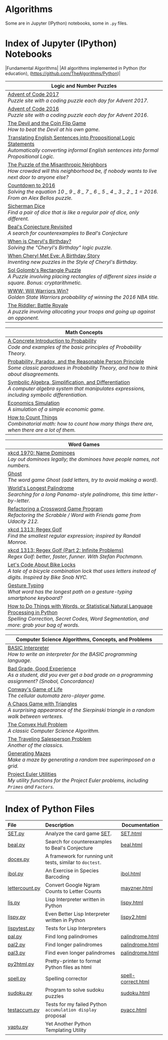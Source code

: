 # Algorithms

Some are in Jupyter (IPython) notebooks, some in `.py` files. 

 
# Index of Jupyter (IPython) Notebooks

|Fundamental Algorithms|
|All algorithms implemented in Python (for education), (https://github.com/TheAlgorithms/Python)|


|Logic and Number Puzzles|
|---|
|[Advent of Code 2017](https://github.com/batermj/data_sciences_campaign/tree/master/Python/Algorithms/ipynb/ds00100001_algorithms_python_ex00000002.ipynb)<br>*Puzzle site with a coding puzzle each day for Advent 2017.*|
|[Advent of Code 2016](https://github.com/batermj/data_sciences_campaign/tree/master/Python/Algorithms/ipynb/ds00100001_algorithms_python_ex00000003.ipynb)<br>*Puzzle site with a coding puzzle each day for Advent 2016*.|
|[The Devil and the Coin Flip Game](https://github.com/batermj/data_sciences_campaign/tree/master/Python/Algorithms/ipynb/ds00100001_algorithms_python_ex00000004.ipynb)<br>*How to beat the Devil at his own game.*|
|[Translating English Sentences into Propositional Logic Statements](https://github.com/batermj/data_sciences_campaign/tree/master/Python/Algorithms/ipynb/ds00100001_algorithms_python_ex00000005.ipynb)<br>*Automatically converting informal English sentences into formal Propositional Logic.*|
|[The Puzzle of the Misanthropic Neighbors](https://github.com/batermj/data_sciences_campaign/tree/master/Python/Algorithms/ipynb/ds00100001_algorithms_python_ex00000006.ipynb)<br>*How crowded will this neighborhood be, if nobody wants to live next door to anyone else?*|
|[Countdown to 2016](https://github.com/batermj/data_sciences_campaign/tree/master/Python/Algorithms/ipynb/ds00100001_algorithms_python_ex00000007.ipynb)<br>*Solving the equation 10 _ 9 _ 8 _ 7 _ 6 _ 5 _ 4 _ 3 _ 2 _ 1 = 2016. From an Alex Bellos puzzle.*|
|[Sicherman Dice](https://github.com/batermj/data_sciences_campaign/tree/master/Python/Algorithms/ipynb/ds00100001_algorithms_python_ex00000008.ipynb)<br>*Find a pair of dice that is like a regular pair of dice, only different.*|
|[Beal's Conjecture Revisited](https://github.com/batermj/data_sciences_campaign/tree/master/Python/Algorithms/ipynb/ds00100001_algorithms_python_ex00000009.ipynb)<br>*A search for counterexamples to Beal's Conjecture*|
|[When is Cheryl's Birthday?](https://github.com/batermj/data_sciences_campaign/tree/master/Python/Algorithms/ipynb/ds00100001_algorithms_python_ex00000010.ipynb)<br>*Solving the "Cheryl's Birthday" logic puzzle.*|
|[When Cheryl Met Eve: A Birthday Story](https://github.com/batermj/data_sciences_campaign/tree/master/Python/Algorithms/ipynb/ds00100001_algorithms_python_ex00000011.ipynb)<br>*Inventing new puzzles in the Style of Cheryl's Birthday.*|
|[Sol Golomb's Rectangle Puzzle](https://github.com/batermj/data_sciences_campaign/tree/master/Python/Algorithms/ipynb/ds00100001_algorithms_python_ex00000012.ipynb)<br>*A Puzzle involving placing rectangles of different sizes inside a square. Bonus: cryptarithmetic.*|
|[WWW: Will Warriors Win?](https://github.com/batermj/data_sciences_campaign/tree/master/Python/Algorithms/ipynb/ds00100001_algorithms_python_ex00000013.ipynb)<br>*Golden State Warriors probability of winning the 2016 NBA title.*|
|[The Riddler: Battle Royale](https://github.com/batermj/data_sciences_campaign/tree/master/Python/Algorithms/ipynb/ds00100001_algorithms_python_ex00000014.ipynb)<br>*A puzzle involving allocating your troops and going up against an opponent.*|

|Math Concepts|
|---|
|[A Concrete Introduction to Probability](https://github.com/batermj/data_sciences_campaign/tree/master/Python/Algorithms/ipynb/ds00100001_algorithms_python_ex00000015.ipynb)<br>*Code and examples of the basic principles of Probability Theory.*|
|[Probability, Paradox, and the Reasonable Person Principle](https://github.com/batermj/data_sciences_campaign/tree/master/Python/Algorithms/ipynb/ds00100001_algorithms_python_ex00000016.ipynb)<br>*Some classic paradoxes in Probability Theory, and how to think about disagreements.*|
|[Symbolic Algebra, Simplification, and Differentiation](https://github.com/batermj/data_sciences_campaign/tree/master/Python/Algorithms/ipynb/ds00100001_algorithms_python_ex00000017.ipynb)<br>*A computer algebra system that  manipulates expressions, including symbolic differentiation.*|
|[Economics Simulation](https://github.com/batermj/data_sciences_campaign/tree/master/Python/Algorithms/ipynb/ds00100001_algorithms_python_ex00000018.ipynb)<br>*A simulation of a simple economic game.*|
|[How to Count Things](https://github.com/batermj/data_sciences_campaign/tree/master/Python/Algorithms/ipynb/ds00100001_algorithms_python_ex00000019.ipynb)<br>*Combinatorial math: how to count how many things there are, when there are a lot of them.*|

|Word Games|
|---|
|[xkcd 1970: Name Dominoes](https://github.com/batermj/data_sciences_campaign/tree/master/Python/Algorithms/ipynb/ds00100001_algorithms_python_ex00000020.ipynb)<br>*Lay out dominoes legally; the dominoes have people names, not numbers.*|
|[Ghost](https://github.com/batermj/data_sciences_campaign/tree/master/Python/Algorithms/ipynb/ds00100001_algorithms_python_ex00000021.ipynb)<br>*The word game Ghost (add letters, try to avoid making a word).*|
|[World's Longest Palindrome](https://github.com/batermj/data_sciences_campaign/tree/master/Python/Algorithms/ipynb/ds00100001_algorithms_python_ex00000022.ipynb)<br>*Searching for a long Panama-style palindrome, this time letter-by-letter.*|
|[Refactoring a Crossword Game Program](https://github.com/batermj/data_sciences_campaign/tree/master/Python/Algorithms/ipynb/ds00100001_algorithms_python_ex00000023.ipynb)<br>*Refactoring the Scrabble / Word with Friends game from Udacity 212.*|
|[xkcd 1313: Regex Golf](https://github.com/batermj/data_sciences_campaign/tree/master/Python/Algorithms/ipynb/ds00100001_algorithms_python_ex00000024.ipynb)<br>*Find the smallest regular expression; inspired by Randall Monroe.*|
|[xkcd 1313: Regex Golf (Part 2: Infinite Problems)](https://github.com/batermj/data_sciences_campaign/tree/master/Python/Algorithms/ipynb/ds00100001_algorithms_python_ex00000025.ipynb)<br>*Regex Golf: better, faster, funner. With Stefan Pochmann.*|
|[Let's Code About Bike Locks](https://github.com/batermj/data_sciences_campaign/tree/master/Python/Algorithms/ipynb/ds00100001_algorithms_python_ex00000026.ipynb)<br>*A tale of a bicycle combination lock that uses letters instead of digits. Inspired by Bike Snob NYC.*|
|[Gesture Typing](https://github.com/batermj/data_sciences_campaign/tree/master/Python/Algorithms/ipynb/ds00100001_algorithms_python_ex00000027.ipynb)<br>*What word has the longest path on a gesture-typing smartphone keyboard?*|
|[How to Do Things with Words, or Statistical Natural Language Processing in Python](https://github.com/batermj/data_sciences_campaign/tree/master/Python/Algorithms/ipynb/ds00100001_algorithms_python_ex00000028.ipynb)<br>*Spelling Correction, Secret Codes, Word Segmentation, and more: grab your bag of words.*|

|Computer Science Algorithms, Concepts, and Problems|
|---|
|[BASIC Interpreter](https://github.com/batermj/data_sciences_campaign/tree/master/Python/Algorithms/ipynb/ds00100001_algorithms_python_ex00000029.ipynb)<br>*How to write an interpreter for the BASIC programming language.*|
|[Bad Grade, Good Experience](https://github.com/batermj/data_sciences_campaign/tree/master/Python/Algorithms/ipynb/ds00100001_algorithms_python_ex00000030.ipynb)<br>*As a student, did you ever get a bad grade on a programming assignment? (Snobol, Concordance)*|
|[Conway's Game of Life](https://github.com/batermj/data_sciences_campaign/tree/master/Python/Algorithms/ipynb/ds00100001_algorithms_python_ex00000031.ipynb)<br>*The cellular automata zero-player game.*|
|[A Chaos Game with Triangles](https://github.com/batermj/data_sciences_campaign/tree/master/Python/Algorithms/ipynb/ds00100001_algorithms_python_ex00000032.ipynb)<br>*A surprising appearance of the Sierpinski triangle in a random walk between vertexes.*|
|[The Convex Hull Problem](https://github.com/batermj/data_sciences_campaign/tree/master/Python/Algorithms/ipynb/ds00100001_algorithms_python_ex00000033.ipynb)<br>*A classic Computer Science Algorithm.*|
|[The Traveling Salesperson Problem](https://github.com/batermj/data_sciences_campaign/tree/master/Python/Algorithms/ipynb/ds00100001_algorithms_python_ex00000034.ipynb)<br>*Another of the classics.*|
|[Generating Mazes](https://github.com/batermj/data_sciences_campaign/tree/master/Python/Algorithms/ipynb/ds00100001_algorithms_python_ex00000035.ipynb)<br>*Make a maze by generating a random tree superimposed on a grid.*|
|[Project Euler Utilities](https://github.com/batermj/data_sciences_campaign/tree/master/Python/Algorithms/ipynb/ds00100001_algorithms_python_ex00000036.ipynb)<br>*My utility functions for the Project Euler problems, including `Primes` and `Factors`.*|

# Index of Python Files

| **File** | **Description** | **Documentation**|
|:--------|:-------------------|----|
|[SET.py](https://github.com/norvig/pytudes/blob/master/py/SET.py)|Analyze the card game [SET](http://www.setgame.com/set).|[SET.html](http://norvig.com/SET.html)|
|[beal.py](https://github.com/norvig/pytudes/blob/master/py/beal.py)|Search for counterexamples to Beal's Conjecture|[beal.html](http://norvig.com/beal.html)
|[docex.py](https://github.com/norvig/pytudes/blob/master/py/docex.py)|A framework for running unit tests, similar to `doctest`.|
|[ibol.py](https://github.com/norvig/pytudes/blob/master/py/ibol.py)|An Exercise in Species Barcoding|[ibol.html](http://norvig.com/ibol.html)
|[lettercount.py](https://github.com/norvig/pytudes/blob/master/py/lettercount.py)|Convert Google Ngram Counts to Letter Counts|[mayzner.html](http://norvig.com/mayzner.html)
|[lis.py](https://github.com/norvig/pytudes/blob/master/py/lis.py)|Lisp Interpreter written in Python|[lispy.html](http://norvig.com/lispy.html)
|[lispy.py](https://github.com/norvig/pytudes/blob/master/py/lispy.py)|Even Better Lisp Interpreter written in Python|[lispy2.html](http://norvig.com/lispy2.html)
|[lispytest.py](https://github.com/norvig/pytudes/blob/master/py/lispytest.py)|Tests for Lisp Interpreters|
|[pal.py](https://github.com/norvig/pytudes/blob/master/py/pal.py)|Find long palindromes|[palindrome.html](http://norvig.com/palindrome.html)
|[pal2.py](https://github.com/norvig/pytudes/blob/master/py/pal2.py)|Find longer palindromes|[palindrome.html](http://norvig.com/palindrome.html)
|[pal3.py](https://github.com/norvig/pytudes/blob/master/py/pal3.py)|Find even longer palindromes|[palindrome.html](http://norvig.com/palindrome.html)
|[py2html.py](https://github.com/norvig/pytudes/blob/master/py/py2html.py)|Pretty-printer to format Python files as html|
|[spell.py](https://github.com/norvig/pytudes/blob/master/py/spell.py)|Spelling corrector|[spell-correct.html](http://norvig.com/spell-correct.html)
|[sudoku.py](https://github.com/norvig/pytudes/blob/master/py/sudoku.py)|Program to solve sudoku puzzles|[sudoku.html](http://norvig.com/sudoku.html)
|[testaccum.py](https://github.com/norvig/pytudes/blob/master/py/testaccum.py)|Tests for my failed Python `accumulation display` proposal|[pyacc.html](http://norvig.com/pyacc.html)
|[yaptu.py](https://github.com/norvig/pytudes/blob/master/py/yaptu.py)|Yet Another Python Templating Utility|
